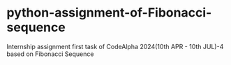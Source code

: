 # python-assignment-of-Fibonacci-sequence
Internship assignment first task of CodeAlpha 2024(10th APR - 10th JUL)-4   based on Fibonacci  Sequence 
